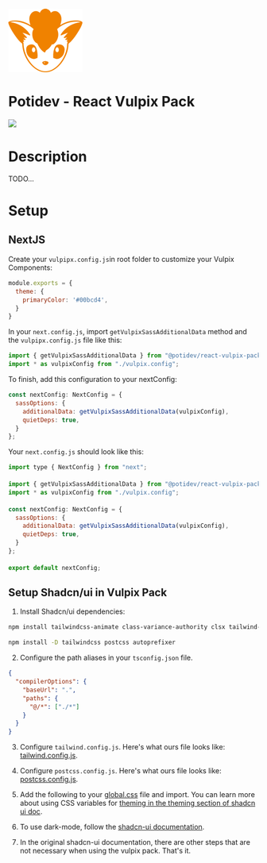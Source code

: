 ![](.github/assets/svg/logo.svg)

# Potidev - React Vulpix Pack

[![](https://img.shields.io/badge/Beta-0.2.42-purple)](https://www.npmjs.com/package/@potidev/react-vulpix-pack)

# Description

TODO...

# Setup

## NextJS

Create your `vulpipx.config.js`in root folder to customize your Vulpix Components:

```javascript
module.exports = {
  theme: {
    primaryColor: '#00bcd4',
  }
}
```

In your `next.config.js`, import `getVulpixSassAdditionalData` method and the `vulpipx.config.js` file like this: 

```javascript
import { getVulpixSassAdditionalData } from "@potidev/react-vulpix-pack/next-config";
import * as vulpixConfig from "./vulpix.config";
```


To finish, add this configuration to your nextConfig:

```javascript
const nextConfig: NextConfig = {
  sassOptions: {
    additionalData: getVulpixSassAdditionalData(vulpixConfig),
    quietDeps: true,
  }
};
```

Your `next.config.js` should look like this:

```javascript
import type { NextConfig } from "next";

import { getVulpixSassAdditionalData } from "@potidev/react-vulpix-pack/next-config";
import * as vulpixConfig from "./vulpix.config";

const nextConfig: NextConfig = {
  sassOptions: {
    additionalData: getVulpixSassAdditionalData(vulpixConfig),
    quietDeps: true,
  }
};

export default nextConfig;
```

## Setup Shadcn/ui in Vulpix Pack

1. Install Shadcn/ui dependencies:

```bash
npm install tailwindcss-animate class-variance-authority clsx tailwind-merge lucide-react 
```

```bash
npm install -D tailwindcss postcss autoprefixer
```

2. Configure the path aliases in your `tsconfig.json` file.

```json
{
  "compilerOptions": {
    "baseUrl": ".",
    "paths": {
      "@/*": ["./*"]
    }
  }
}
```

3. Configure `tailwind.config.js`. Here's what ours file looks like: [tailwind.config.js](tailwind.config.js).

3. Configure `postcss.config.js`. Here's what ours file looks like: [postcss.config.js](postcss.config.js).

4. Add the following to your [global.css](src/styles/css/global.css) file and import. You can learn more about using CSS variables for [theming in the theming section of shadcn ui doc](https://ui.shadcn.com/docs/theming).

5. To use dark-mode, follow the [shadcn-ui documentation](https://ui.shadcn.com/docs/dark-mode).

6. In the original shadcn-ui documentation, there are other steps that are not necessary when using the vulpix pack. That's it.
